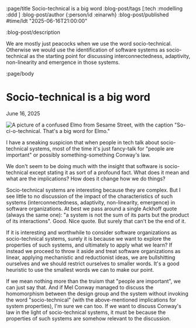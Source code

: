 :page/title Socio-technical is a big word
:blog-post/tags [:tech :modelling :ddd ]
:blog-post/author {:person/id :einarwh}
:blog-post/published #time/ldt "2025-06-16T21:00:00"

:blog-post/description

We are mostly just peacocks when we use the word socio-technical. Otherwise we would use the identification of software systems as socio-technical as the starting point for discussing interconnectedness, adaptivity, non-linearity and emergence in those systems.

:page/body

# Socio-technical is a big word

<p class="blog-post-date">June 16, 2025</p>

![A picture of a confused Elmo from Sesame Street, with the caption "So-ci-o-technical. That's a big word for Elmo."](/images/so-ci-o-technical-w500.jpg)

I have a sneaking suspicion that when people in tech talk about socio-technical systems, most of the time it's just fancy-talk for "people are important" or possibly something-something Conway's law.

We don't seem to be doing much with the insight that software is socio-technical except stating it as sort of a profound fact. What does it mean and what are the implications? How does it change how we do things?

Socio-technical systems are interesting because they are complex. But I see little to no discussion of the impact of the characteristics of such systems (interconnectedness, adaptivity, non-linearity, emergence) in software organizations. At best we pass around a single Ackhoff quote (always the same one): "a system is not the sum of its parts but the product of its interactions". Good. Nice quote. But surely that can't be the end of it.

If it is interesting and worthwhile to consider software organizations as socio-technical systems, surely it is because we want to explore the properties of such systems, and ultimately to apply what we learn? If instead we proceed to throw it aside and treat software organizations as linear, applying mechanistic and reductionist ideas, we are bullshitting ourselves and we should restrict ourselves to smaller words. It's a good heuristic to use the smallest words we can to make our point.

If we mean nothing more than the truism that "people are important", we can just say that. And if Mel Conway managed to discuss the homomorphism between the design group and the system without invoking the word "socio-technical" (with the above-mentioned implications for system properties), I'm sure we can too. If we want to discuss Conway's law in the light of socio-technical systems, it must be because the properties of such systems are somehow relevant to the discussion.
